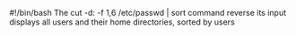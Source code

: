 #!/bin/bash
The cut -d: -f 1,6 /etc/passwd | sort command reverse its input displays all users and their home directories, sorted by users
